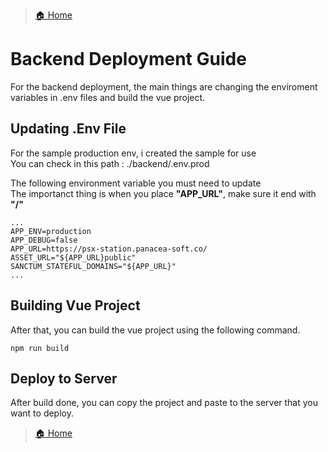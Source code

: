 > [🏠 Home](./../README.md)

# Backend Deployment Guide
For the backend deployment, the main things are changing the enviroment variables in .env files and build the vue project.

## Updating .Env File  
For the sample production env, i created the sample for use  
You can check in this path : ./backend/.env.prod

The following environment variable you must need to update  
The importanct thing is when you place **"APP_URL"**, make sure it end with **"/"**  

    ...
    APP_ENV=production
    APP_DEBUG=false
    APP_URL=https://psx-station.panacea-soft.co/ 
    ASSET_URL="${APP_URL}public"
    SANCTUM_STATEFUL_DOMAINS="${APP_URL}"
    ...
    

## Building Vue Project
After that, you can build the vue project using the following command.

    npm run build

## Deploy to Server
After build done, you can copy the project and paste to the server that you want to deploy.

> [🏠 Home](./../README.md)
